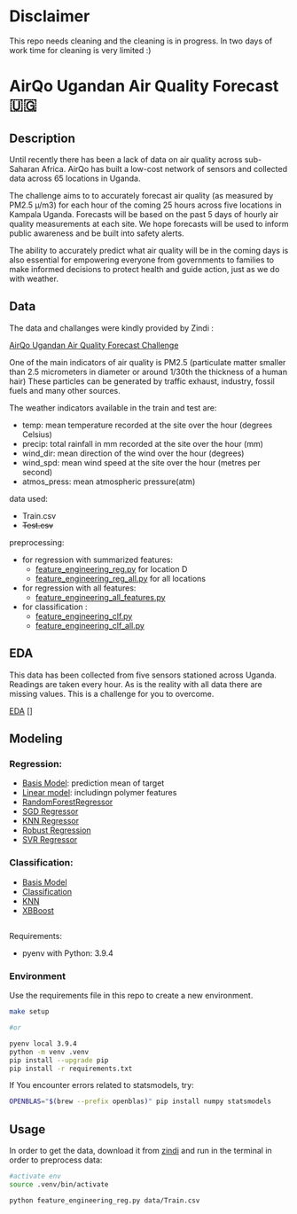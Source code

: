 # Disclaimer

This repo needs cleaning and the cleaning is in progress. 
In two days of work time for cleaning is very limited :) 



# AirQo Ugandan Air Quality Forecast 🇺🇬


## Description

Until recently there has been a lack of data on air quality across sub-Saharan Africa. AirQo has built a low-cost network of sensors and collected data across 65 locations in Uganda. 

The challenge aims to to accurately forecast air quality (as measured by PM2.5 µ/m3)  for each hour of the coming 25 hours across five locations in Kampala Uganda. Forecasts will be based on the past 5 days of hourly air quality measurements at each site. We hope forecasts will be used to inform public awareness and be built into safety alerts. 

The ability to accurately predict what air quality will be in the coming days is also essential for empowering everyone from governments to families to make informed decisions to protect health and guide action, just as we do with weather.


## Data 

The data and challanges were kindly provided by Zindi :

[AirQo Ugandan Air Quality Forecast Challenge](https://zindi.africa/competitions/airqo-ugandan-air-quality-forecast-challenge)

One of the main indicators of air quality is PM2.5 (particulate matter smaller than 2.5 micrometers in diameter or around 1/30th the thickness of a human hair) These particles can be generated by traffic exhaust, industry, fossil fuels and many other sources.

The weather indicators available in the train and test are:

- temp: mean temperature recorded at the site over the hour (degrees Celsius)
- precip: total rainfall in mm recorded at the site over the hour (mm)
- wind_dir: mean direction of the wind over the hour (degrees)
- wind_spd: mean wind speed at the site over the hour (metres per second)
- atmos_press: mean atmospheric pressure(atm)

data used: 
- Train.csv
- ~~Test.csv~~ <br>

preprocessing:
- for regression with summarized features:    
   - [feature_engineering_reg.py](feature_engineering_reg.py) for location D
   - [feature_engineering_reg_all.py](feature_engineering_reg_all.py) for all locations
- for regression with all features:     
   - [feature_engineering_all_features.py](feature_engineering_all_features.py)
- for classification : 
   - [feature_engineering_clf.py](feature_engineering_clf.py)
   - [feature_engineering_clf_all.py](feature_engineering_clf_all.py)
 

## EDA

This data has been collected from five sensors stationed across Uganda. Readings are taken every hour. As is the reality with all data there are missing values. This is a challenge for you to overcome.



[EDA](EDA-and-modeling.ipynb)
[]

## Modeling 
### Regression: 
- [Basis Model](basis_model.ipynb): prediction mean of target
- [Linear model](EDA-and-modeling.ipynb): includingn polymer features
- [RandomForestRegressor](modelpreparation.ipynb)
- [SGD Regressor](sgdregressor.ipynb)
- [KNN Regressor](KNRegressor.ipynb)
- [Robust Regression](robust_regression.ipynb)
- [SVR Regressor](robust_regression.ipynb)

### Classification:
- [Basis Model](basis_model.ipynb)
- [Classification](classification.ipynb)
- [KNN](classifier_KNN.ipynb)
- [XBBoost](XGBoost.ipynb)


##
Requirements:
- pyenv with Python: 3.9.4

### Environment


Use the requirements file in this repo to create a new environment.

```BASH
make setup 

#or 

pyenv local 3.9.4
python -m venv .venv
pip install --upgrade pip
pip install -r requirements.txt
```

If You encounter errors related to statsmodels, try:

```BASH
OPENBLAS="$(brew --prefix openblas)" pip install numpy statsmodels
```

## Usage

In order to get the data, download it from [zindi](https://zindi.africa/competitions/airqo-ugandan-air-quality-forecast-challenge/data) and run in the terminal in order to preprocess data: 

```bash
#activate env
source .venv/bin/activate

python feature_engineering_reg.py data/Train.csv
```

